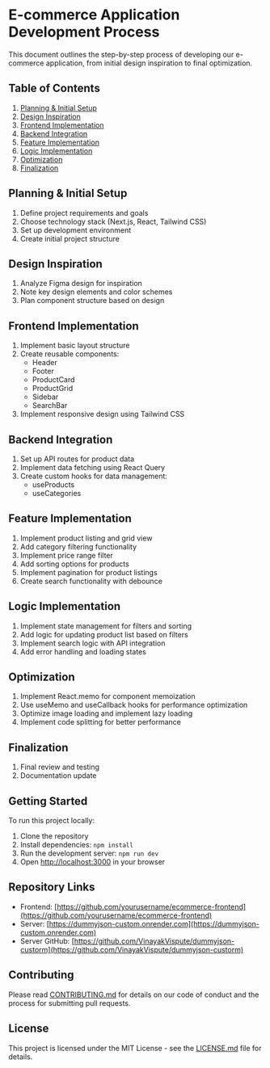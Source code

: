 # E-commerce Application Development Process

This document outlines the step-by-step process of developing our e-commerce application, from initial design inspiration to final optimization.

## Table of Contents

1. [Planning & Initial Setup](#planning--initial-setup)
2. [Design Inspiration](#design-inspiration)
3. [Frontend Implementation](#frontend-implementation)
4. [Backend Integration](#backend-integration)
5. [Feature Implementation](#feature-implementation)
6. [Logic Implementation](#logic-implementation)
7. [Optimization](#optimization)
8. [Finalization](#finalization)

## Planning & Initial Setup

1. Define project requirements and goals
2. Choose technology stack (Next.js, React, Tailwind CSS)
3. Set up development environment
4. Create initial project structure

## Design Inspiration

1. Analyze Figma design for inspiration
2. Note key design elements and color schemes
3. Plan component structure based on design

## Frontend Implementation

1. Implement basic layout structure
2. Create reusable components:
   - Header
   - Footer
   - ProductCard
   - ProductGrid
   - Sidebar
   - SearchBar
3. Implement responsive design using Tailwind CSS

## Backend Integration

1. Set up API routes for product data
2. Implement data fetching using React Query
3. Create custom hooks for data management:
   - useProducts
   - useCategories

## Feature Implementation

1. Implement product listing and grid view
2. Add category filtering functionality
3. Implement price range filter
4. Add sorting options for products
5. Implement pagination for product listings
6. Create search functionality with debounce

## Logic Implementation

1. Implement state management for filters and sorting
2. Add logic for updating product list based on filters
3. Implement search logic with API integration
4. Add error handling and loading states

## Optimization

1. Implement React.memo for component memoization
2. Use useMemo and useCallback hooks for performance optimization
3. Optimize image loading and implement lazy loading
4. Implement code splitting for better performance

## Finalization

1. Final review and testing
2. Documentation update

## Getting Started

To run this project locally:

1. Clone the repository
2. Install dependencies: `npm install`
3. Run the development server: `npm run dev`
4. Open [http://localhost:3000](http://localhost:3000) in your browser

## Repository Links

- Frontend: [https://github.com/yourusername/ecommerce-frontend](https://github.com/yourusername/ecommerce-frontend)
- Server: [https://dummyjson-custom.onrender.com](https://dummyjson-custom.onrender.com)
- Server GitHub: [https://github.com/VinayakVispute/dummyjson-custorm](https://github.com/VinayakVispute/dummyjson-custorm)

## Contributing

Please read [CONTRIBUTING.md](CONTRIBUTING.md) for details on our code of conduct and the process for submitting pull requests.

## License

This project is licensed under the MIT License - see the [LICENSE.md](LICENSE.md) file for details.
